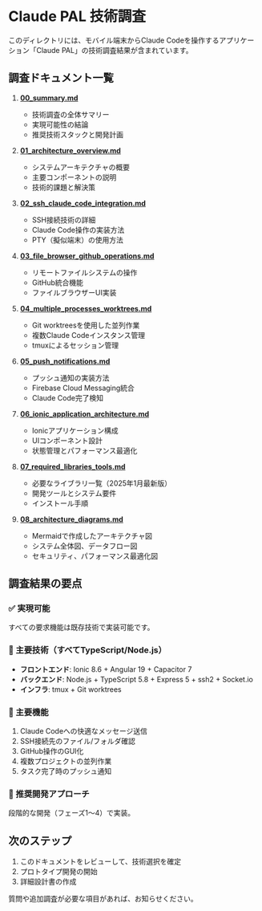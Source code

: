 # Claude PAL 技術調査

このディレクトリには、モバイル端末からClaude Codeを操作するアプリケーション「Claude PAL」の技術調査結果が含まれています。

## 調査ドキュメント一覧

1. **[00_summary.md](./00_summary.md)**
   - 技術調査の全体サマリー
   - 実現可能性の結論
   - 推奨技術スタックと開発計画

2. **[01_architecture_overview.md](./01_architecture_overview.md)**
   - システムアーキテクチャの概要
   - 主要コンポーネントの説明
   - 技術的課題と解決策

3. **[02_ssh_claude_code_integration.md](./02_ssh_claude_code_integration.md)**
   - SSH接続技術の詳細
   - Claude Code操作の実装方法
   - PTY（擬似端末）の使用方法

4. **[03_file_browser_github_operations.md](./03_file_browser_github_operations.md)**
   - リモートファイルシステムの操作
   - GitHub統合機能
   - ファイルブラウザーUI実装

5. **[04_multiple_processes_worktrees.md](./04_multiple_processes_worktrees.md)**
   - Git worktreesを使用した並列作業
   - 複数Claude Codeインスタンス管理
   - tmuxによるセッション管理

6. **[05_push_notifications.md](./05_push_notifications.md)**
   - プッシュ通知の実装方法
   - Firebase Cloud Messaging統合
   - Claude Code完了検知

7. **[06_ionic_application_architecture.md](./06_ionic_application_architecture.md)**
   - Ionicアプリケーション構成
   - UIコンポーネント設計
   - 状態管理とパフォーマンス最適化

8. **[07_required_libraries_tools.md](./07_required_libraries_tools.md)**
   - 必要なライブラリ一覧（2025年1月最新版）
   - 開発ツールとシステム要件
   - インストール手順

9. **[08_architecture_diagrams.md](./08_architecture_diagrams.md)**
   - Mermaidで作成したアーキテクチャ図
   - システム全体図、データフロー図
   - セキュリティ、パフォーマンス最適化図

## 調査結果の要点

### ✅ 実現可能
すべての要求機能は既存技術で実装可能です。

### 🔧 主要技術（すべてTypeScript/Node.js）
- **フロントエンド**: Ionic 8.6 + Angular 19 + Capacitor 7
- **バックエンド**: Node.js + TypeScript 5.8 + Express 5 + ssh2 + Socket.io
- **インフラ**: tmux + Git worktrees

### 📱 主要機能
1. Claude Codeへの快適なメッセージ送信
2. SSH接続先のファイル/フォルダ確認
3. GitHub操作のGUI化
4. 複数プロジェクトの並列作業
5. タスク完了時のプッシュ通知

### 🚀 推奨開発アプローチ
段階的な開発（フェーズ1〜4）で実装。

## 次のステップ

1. このドキュメントをレビューして、技術選択を確定
2. プロトタイプ開発の開始
3. 詳細設計書の作成

質問や追加調査が必要な項目があれば、お知らせください。